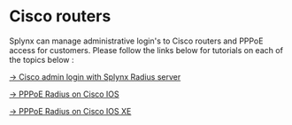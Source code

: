 Cisco routers
==========

Splynx can manage administrative login's to Cisco routers and PPPoE access for customers. Please follow the links below for tutorials on each of the topics below :

[→ Cisco admin login with Splynx Radius server](networking/authentication_admins_radius/admin_login_to_cisco/admin_login_to_cisco.md)

[→ PPPoE Radius on Cisco IOS](networking/authentication_of_customers/cisco_pppoe_radius/cisco_pppoe_radius.md)

[→ PPPoE Radius on Cisco IOS XE](networking/authentication_of_customers/cisco_xe_pppoe_radius/cisco_xe_pppoe_radius.md)
